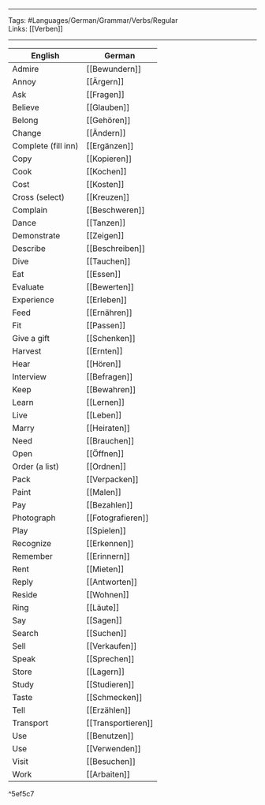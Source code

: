 ___
Tags: #Languages/German/Grammar/Verbs/Regular  
Links: [[Verben]]
___
English | German
------------ | ------------
Admire | [[Bewundern]]
Annoy | [[Ärgern]]
Ask | [[Fragen]]
Believe | [[Glauben]]
Belong | [[Gehören]]
Change | [[Ändern]]
Complete (fill inn) | [[Ergänzen]]
Copy | [[Kopieren]]
Cook | [[Kochen]]
Cost | [[Kosten]]
Cross (select) | [[Kreuzen]]
Complain | [[Beschweren]]
Dance | [[Tanzen]]
Demonstrate | [[Zeigen]]
Describe | [[Beschreiben]]
Dive | [[Tauchen]]
Eat | [[Essen]]
Evaluate | [[Bewerten]]
Experience | [[Erleben]]
Feed | [[Ernähren]]
Fit | [[Passen]]
Give a gift | [[Schenken]]
Harvest | [[Ernten]]
Hear | [[Hören]]
Interview | [[Befragen]]
Keep | [[Bewahren]]
Learn | [[Lernen]]
Live | [[Leben]]
Marry | [[Heiraten]]
Need | [[Brauchen]]
Open | [[Öffnen]]
Order (a list) | [[Ordnen]]
Pack | [[Verpacken]]
Paint | [[Malen]]
Pay | [[Bezahlen]]
Photograph | [[Fotografieren]]
Play | [[Spielen]]
Recognize | [[Erkennen]]
Remember | [[Erinnern]]
Rent | [[Mieten]]
Reply | [[Antworten]]
Reside | [[Wohnen]]
Ring | [[Läute]]
Say | [[Sagen]]
Search | [[Suchen]]
Sell | [[Verkaufen]]
Speak | [[Sprechen]]
Store | [[Lagern]]
Study | [[Studieren]]
Taste | [[Schmecken]]
Tell | [[Erzählen]]
Transport | [[Transportieren]]
Use | [[Benutzen]]
Use | [[Verwenden]]
Visit | [[Besuchen]]
Work | [[Arbaiten]]

^5ef5c7